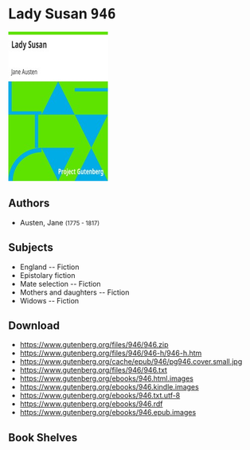 # Lady Susan <kbd>946</kbd>

![](./cover.medium.jpg "")

## Authors


 - Austen, Jane <small>(1775 - 1817)</small>

## Subjects


 - England -- Fiction
 - Epistolary fiction
 - Mate selection -- Fiction
 - Mothers and daughters -- Fiction
 - Widows -- Fiction

## Download


 - https://www.gutenberg.org/files/946/946.zip
 - https://www.gutenberg.org/files/946/946-h/946-h.htm
 - https://www.gutenberg.org/cache/epub/946/pg946.cover.small.jpg
 - https://www.gutenberg.org/files/946/946.txt
 - https://www.gutenberg.org/ebooks/946.html.images
 - https://www.gutenberg.org/ebooks/946.kindle.images
 - https://www.gutenberg.org/ebooks/946.txt.utf-8
 - https://www.gutenberg.org/ebooks/946.rdf
 - https://www.gutenberg.org/ebooks/946.epub.images

## Book Shelves


